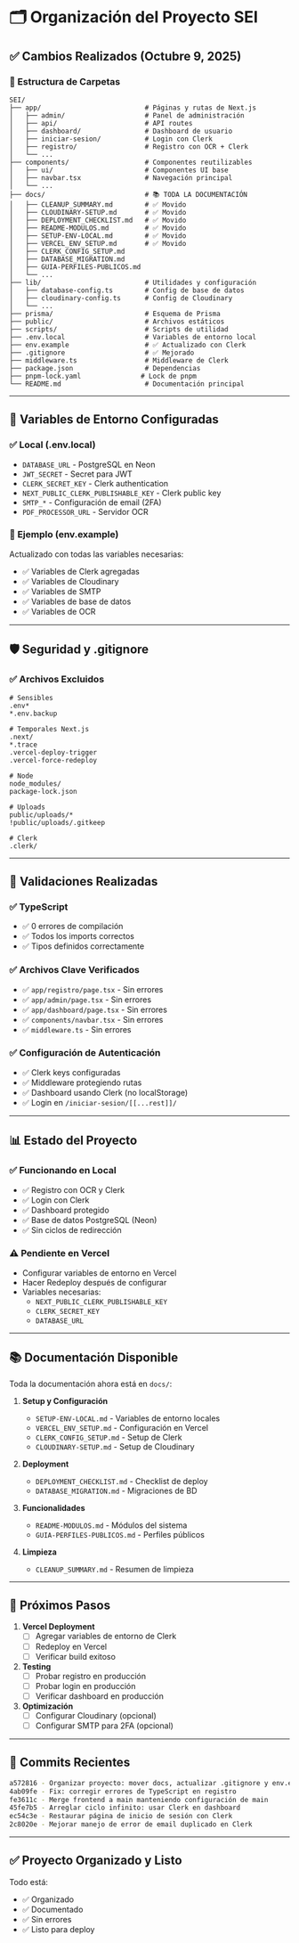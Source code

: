 # 🗂️ Organización del Proyecto SEI

## ✅ Cambios Realizados (Octubre 9, 2025)

### 📁 Estructura de Carpetas

```
SEI/
├── app/                          # Páginas y rutas de Next.js
│   ├── admin/                    # Panel de administración
│   ├── api/                      # API routes
│   ├── dashboard/                # Dashboard de usuario
│   ├── iniciar-sesion/           # Login con Clerk
│   ├── registro/                 # Registro con OCR + Clerk
│   └── ...
├── components/                   # Componentes reutilizables
│   ├── ui/                       # Componentes UI base
│   ├── navbar.tsx                # Navegación principal
│   └── ...
├── docs/                         # 📚 TODA LA DOCUMENTACIÓN
│   ├── CLEANUP_SUMMARY.md        # ✅ Movido
│   ├── CLOUDINARY-SETUP.md       # ✅ Movido
│   ├── DEPLOYMENT_CHECKLIST.md   # ✅ Movido
│   ├── README-MODULOS.md         # ✅ Movido
│   ├── SETUP-ENV-LOCAL.md        # ✅ Movido
│   ├── VERCEL_ENV_SETUP.md       # ✅ Movido
│   ├── CLERK_CONFIG_SETUP.md
│   ├── DATABASE_MIGRATION.md
│   ├── GUIA-PERFILES-PUBLICOS.md
│   └── ...
├── lib/                          # Utilidades y configuración
│   ├── database-config.ts        # Config de base de datos
│   ├── cloudinary-config.ts      # Config de Cloudinary
│   └── ...
├── prisma/                       # Esquema de Prisma
├── public/                       # Archivos estáticos
├── scripts/                      # Scripts de utilidad
├── .env.local                    # Variables de entorno local
├── env.example                   # ✅ Actualizado con Clerk
├── .gitignore                    # ✅ Mejorado
├── middleware.ts                 # Middleware de Clerk
├── package.json                  # Dependencias
├── pnpm-lock.yaml               # Lock de pnpm
└── README.md                     # Documentación principal
```

---

## 🔐 Variables de Entorno Configuradas

### ✅ Local (.env.local)
- `DATABASE_URL` - PostgreSQL en Neon
- `JWT_SECRET` - Secret para JWT
- `CLERK_SECRET_KEY` - Clerk authentication
- `NEXT_PUBLIC_CLERK_PUBLISHABLE_KEY` - Clerk public key
- `SMTP_*` - Configuración de email (2FA)
- `PDF_PROCESSOR_URL` - Servidor OCR

### 📝 Ejemplo (env.example)
Actualizado con todas las variables necesarias:
- ✅ Variables de Clerk agregadas
- ✅ Variables de Cloudinary
- ✅ Variables de SMTP
- ✅ Variables de base de datos
- ✅ Variables de OCR

---

## 🛡️ Seguridad y .gitignore

### ✅ Archivos Excluidos
```gitignore
# Sensibles
.env*
*.env.backup

# Temporales Next.js
.next/
*.trace
.vercel-deploy-trigger
.vercel-force-redeploy

# Node
node_modules/
package-lock.json

# Uploads
public/uploads/*
!public/uploads/.gitkeep

# Clerk
.clerk/
```

---

## 🎯 Validaciones Realizadas

### ✅ TypeScript
- ✅ 0 errores de compilación
- ✅ Todos los imports correctos
- ✅ Tipos definidos correctamente

### ✅ Archivos Clave Verificados
- ✅ `app/registro/page.tsx` - Sin errores
- ✅ `app/admin/page.tsx` - Sin errores
- ✅ `app/dashboard/page.tsx` - Sin errores
- ✅ `components/navbar.tsx` - Sin errores
- ✅ `middleware.ts` - Sin errores

### ✅ Configuración de Autenticación
- ✅ Clerk keys configuradas
- ✅ Middleware protegiendo rutas
- ✅ Dashboard usando Clerk (no localStorage)
- ✅ Login en `/iniciar-sesion/[[...rest]]/`

---

## 📊 Estado del Proyecto

### ✅ Funcionando en Local
- ✅ Registro con OCR y Clerk
- ✅ Login con Clerk
- ✅ Dashboard protegido
- ✅ Base de datos PostgreSQL (Neon)
- ✅ Sin ciclos de redirección

### ⚠️ Pendiente en Vercel
- Configurar variables de entorno en Vercel
- Hacer Redeploy después de configurar
- Variables necesarias:
  - `NEXT_PUBLIC_CLERK_PUBLISHABLE_KEY`
  - `CLERK_SECRET_KEY`
  - `DATABASE_URL`

---

## 📚 Documentación Disponible

Toda la documentación ahora está en `docs/`:

1. **Setup y Configuración**
   - `SETUP-ENV-LOCAL.md` - Variables de entorno locales
   - `VERCEL_ENV_SETUP.md` - Configuración en Vercel
   - `CLERK_CONFIG_SETUP.md` - Setup de Clerk
   - `CLOUDINARY-SETUP.md` - Setup de Cloudinary

2. **Deployment**
   - `DEPLOYMENT_CHECKLIST.md` - Checklist de deploy
   - `DATABASE_MIGRATION.md` - Migraciones de BD

3. **Funcionalidades**
   - `README-MODULOS.md` - Módulos del sistema
   - `GUIA-PERFILES-PUBLICOS.md` - Perfiles públicos

4. **Limpieza**
   - `CLEANUP_SUMMARY.md` - Resumen de limpieza

---

## 🚀 Próximos Pasos

1. **Vercel Deployment**
   - [ ] Agregar variables de entorno de Clerk
   - [ ] Redeploy en Vercel
   - [ ] Verificar build exitoso

2. **Testing**
   - [ ] Probar registro en producción
   - [ ] Probar login en producción
   - [ ] Verificar dashboard en producción

3. **Optimización**
   - [ ] Configurar Cloudinary (opcional)
   - [ ] Configurar SMTP para 2FA (opcional)

---

## 📝 Commits Recientes

```bash
a572816 - Organizar proyecto: mover docs, actualizar .gitignore y env.example con Clerk
4ab09fe - Fix: corregir errores de TypeScript en registro
fe3611c - Merge frontend a main manteniendo configuración de main
45fe7b5 - Arreglar ciclo infinito: usar Clerk en dashboard
ec54c3e - Restaurar página de inicio de sesión con Clerk
2c8020e - Mejorar manejo de error de email duplicado en Clerk
```

---

## ✅ Proyecto Organizado y Listo

Todo está:
- ✅ Organizado
- ✅ Documentado
- ✅ Sin errores
- ✅ Listo para deploy
